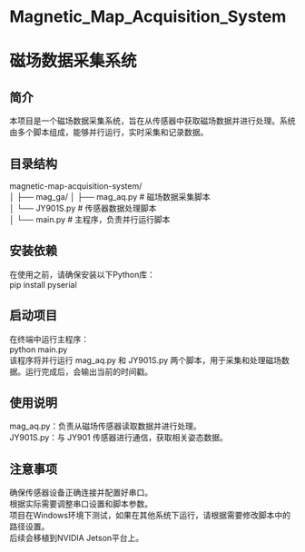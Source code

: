 # Magnetic_Map_Acquisition_System
# 磁场数据采集系统

## 简介
本项目是一个磁场数据采集系统，旨在从传感器中获取磁场数据并进行处理。系统由多个脚本组成，能够并行运行，实时采集和记录数据。

## 目录结构
magnetic-map-acquisition-system/  
│ ├── mag_ga/   │ ├── mag_aq.py # 磁场数据采集脚本  
              │ └── JY901S.py # 传感器数据处理脚本   
              │ └── main.py # 主程序，负责并行运行脚本  


## 安装依赖
在使用之前，请确保安装以下Python库：  
pip install pyserial


## 启动项目
在终端中运行主程序：  
python main.py  
该程序将并行运行 mag_aq.py 和 JY901S.py 两个脚本，用于采集和处理磁场数据。运行完成后，会输出当前的时间戳。  

## 使用说明
mag_aq.py：负责从磁场传感器读取数据并进行处理。  
JY901S.py：与 JY901 传感器进行通信，获取相关姿态数据。  

## 注意事项
确保传感器设备正确连接并配置好串口。  
根据实际需要调整串口设置和脚本参数。  
项目在Windows环境下测试，如果在其他系统下运行，请根据需要修改脚本中的路径设置。  
后续会移植到NVIDIA Jetson平台上。
